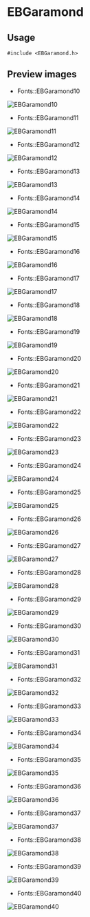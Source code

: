 EBGaramond
==========

Usage
------

    #include <EBGaramond.h>

Preview images
--------------
* Fonts::EBGaramond10 

![EBGaramond10](https://raw.githubusercontent.com/DisplayCore/EBGaramond/master/Preview/EBGaramond10.png)

* Fonts::EBGaramond11 

![EBGaramond11](https://raw.githubusercontent.com/DisplayCore/EBGaramond/master/Preview/EBGaramond11.png)

* Fonts::EBGaramond12 

![EBGaramond12](https://raw.githubusercontent.com/DisplayCore/EBGaramond/master/Preview/EBGaramond12.png)

* Fonts::EBGaramond13 

![EBGaramond13](https://raw.githubusercontent.com/DisplayCore/EBGaramond/master/Preview/EBGaramond13.png)

* Fonts::EBGaramond14 

![EBGaramond14](https://raw.githubusercontent.com/DisplayCore/EBGaramond/master/Preview/EBGaramond14.png)

* Fonts::EBGaramond15 

![EBGaramond15](https://raw.githubusercontent.com/DisplayCore/EBGaramond/master/Preview/EBGaramond15.png)

* Fonts::EBGaramond16 

![EBGaramond16](https://raw.githubusercontent.com/DisplayCore/EBGaramond/master/Preview/EBGaramond16.png)

* Fonts::EBGaramond17 

![EBGaramond17](https://raw.githubusercontent.com/DisplayCore/EBGaramond/master/Preview/EBGaramond17.png)

* Fonts::EBGaramond18 

![EBGaramond18](https://raw.githubusercontent.com/DisplayCore/EBGaramond/master/Preview/EBGaramond18.png)

* Fonts::EBGaramond19 

![EBGaramond19](https://raw.githubusercontent.com/DisplayCore/EBGaramond/master/Preview/EBGaramond19.png)

* Fonts::EBGaramond20 

![EBGaramond20](https://raw.githubusercontent.com/DisplayCore/EBGaramond/master/Preview/EBGaramond20.png)

* Fonts::EBGaramond21 

![EBGaramond21](https://raw.githubusercontent.com/DisplayCore/EBGaramond/master/Preview/EBGaramond21.png)

* Fonts::EBGaramond22 

![EBGaramond22](https://raw.githubusercontent.com/DisplayCore/EBGaramond/master/Preview/EBGaramond22.png)

* Fonts::EBGaramond23 

![EBGaramond23](https://raw.githubusercontent.com/DisplayCore/EBGaramond/master/Preview/EBGaramond23.png)

* Fonts::EBGaramond24 

![EBGaramond24](https://raw.githubusercontent.com/DisplayCore/EBGaramond/master/Preview/EBGaramond24.png)

* Fonts::EBGaramond25 

![EBGaramond25](https://raw.githubusercontent.com/DisplayCore/EBGaramond/master/Preview/EBGaramond25.png)

* Fonts::EBGaramond26 

![EBGaramond26](https://raw.githubusercontent.com/DisplayCore/EBGaramond/master/Preview/EBGaramond26.png)

* Fonts::EBGaramond27 

![EBGaramond27](https://raw.githubusercontent.com/DisplayCore/EBGaramond/master/Preview/EBGaramond27.png)

* Fonts::EBGaramond28 

![EBGaramond28](https://raw.githubusercontent.com/DisplayCore/EBGaramond/master/Preview/EBGaramond28.png)

* Fonts::EBGaramond29 

![EBGaramond29](https://raw.githubusercontent.com/DisplayCore/EBGaramond/master/Preview/EBGaramond29.png)

* Fonts::EBGaramond30 

![EBGaramond30](https://raw.githubusercontent.com/DisplayCore/EBGaramond/master/Preview/EBGaramond30.png)

* Fonts::EBGaramond31 

![EBGaramond31](https://raw.githubusercontent.com/DisplayCore/EBGaramond/master/Preview/EBGaramond31.png)

* Fonts::EBGaramond32 

![EBGaramond32](https://raw.githubusercontent.com/DisplayCore/EBGaramond/master/Preview/EBGaramond32.png)

* Fonts::EBGaramond33 

![EBGaramond33](https://raw.githubusercontent.com/DisplayCore/EBGaramond/master/Preview/EBGaramond33.png)

* Fonts::EBGaramond34 

![EBGaramond34](https://raw.githubusercontent.com/DisplayCore/EBGaramond/master/Preview/EBGaramond34.png)

* Fonts::EBGaramond35 

![EBGaramond35](https://raw.githubusercontent.com/DisplayCore/EBGaramond/master/Preview/EBGaramond35.png)

* Fonts::EBGaramond36 

![EBGaramond36](https://raw.githubusercontent.com/DisplayCore/EBGaramond/master/Preview/EBGaramond36.png)

* Fonts::EBGaramond37 

![EBGaramond37](https://raw.githubusercontent.com/DisplayCore/EBGaramond/master/Preview/EBGaramond37.png)

* Fonts::EBGaramond38 

![EBGaramond38](https://raw.githubusercontent.com/DisplayCore/EBGaramond/master/Preview/EBGaramond38.png)

* Fonts::EBGaramond39 

![EBGaramond39](https://raw.githubusercontent.com/DisplayCore/EBGaramond/master/Preview/EBGaramond39.png)

* Fonts::EBGaramond40 

![EBGaramond40](https://raw.githubusercontent.com/DisplayCore/EBGaramond/master/Preview/EBGaramond40.png)

